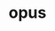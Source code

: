 ---
title: "opus"
layout: cache
categories: [package, develop-2025-04-20]
meta: {"compilers": ["apple-clang@16.0.0", "gcc@13.2.0"], "num_specs": 3, "num_specs_by_stack": {"ml-darwin-aarch64-mps": 1, "ml-linux-aarch64-cpu": 1, "ml-linux-aarch64-cuda": 1, "ml-linux-x86_64-cpu": 1, "ml-linux-x86_64-cuda": 1, "root": 3}, "oss": ["sequoia", "ubuntu24.04"], "platforms": ["darwin", "linux"], "stacks": ["ml-darwin-aarch64-mps", "ml-linux-aarch64-cpu", "ml-linux-aarch64-cuda", "ml-linux-x86_64-cpu", "ml-linux-x86_64-cuda", "root"], "targets": ["aarch64", "x86_64_v3"], "versions": ["1.5.2"]}
spec_details: [{"compiler": "gcc@13.2.0", "hash": "fx6dneewlvmemspbc4rgkk56frhpomm5", "os": "ubuntu24.04", "platform": "linux", "size": "-", "stacks": ["ml-linux-aarch64-cpu", "ml-linux-aarch64-cuda", "root"], "target": "aarch64", "variants": ["build_system=autotools"], "versions": ["1.5.2"]}, {"compiler": "gcc@13.2.0", "hash": "kqx6iyrpjtpx3txnjrhh4vcn674nhxpq", "os": "ubuntu24.04", "platform": "linux", "size": "-", "stacks": ["ml-linux-x86_64-cpu", "ml-linux-x86_64-cuda", "root"], "target": "x86_64_v3", "variants": ["build_system=autotools"], "versions": ["1.5.2"]}, {"compiler": "apple-clang@16.0.0", "hash": "ywalhenjc4vlp6s5uhfboqnrs2lblb7j", "os": "sequoia", "platform": "darwin", "size": "-", "stacks": ["ml-darwin-aarch64-mps", "root"], "target": "aarch64", "variants": ["build_system=autotools"], "versions": ["1.5.2"]}]
---